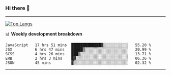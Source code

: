 ### Hi there 👋

-------
[![Top Langs](https://github-readme-stats.vercel.app/api/top-langs/?username=ashish-r)](https://github.com/anuraghazra/github-readme-stats)

📊 **Weekly development breakdown**
<!--START_SECTION:waka-->
```text
JavaScript   17 hrs 51 mins  █████████████▓░░░░░░░░░░░   55.20 % 
JSX          6 hrs 47 mins   █████▒░░░░░░░░░░░░░░░░░░░   20.99 % 
SCSS         4 hrs 26 mins   ███▒░░░░░░░░░░░░░░░░░░░░░   13.71 % 
ERB          2 hrs 3 mins    █▓░░░░░░░░░░░░░░░░░░░░░░░   06.36 % 
JSON         45 mins         ▓░░░░░░░░░░░░░░░░░░░░░░░░   02.32 % 
```
<!--END_SECTION:waka-->
-------

<!--
**ashish-r/ashish-r** is a ✨ _special_ ✨ repository because its `README.md` (this file) appears on your GitHub profile.

Here are some ideas to get you started:

- 🔭 I’m currently working on ...
- 🌱 I’m currently learning ...
- 👯 I’m looking to collaborate on ...
- 🤔 I’m looking for help with ...
- 💬 Ask me about ...
- 📫 How to reach me: ...
- 😄 Pronouns: ...
- ⚡ Fun fact: ...
-->
